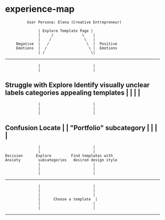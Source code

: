 # experience-map

              User Persona: Elena (Creative Entrepreneur)

                   | Explore Template Page |
                   |     /             \    |
                   |    /               \   |
         Negative  |   /                 \  |  Positive
         Emotions  |  /                   \ |  Emotions
                   | /                     \|
--------------------------------------------------------------
                   |                        |
                   |                        |
  Struggle with   Explore         Identify visually
  unclear labels   categories       appealing templates
                   |                        |
                   |                        |
--------------------------------------------------------------
                   |                        |
                   |                        |
                   |                        |
   Confusion      Locate                   |
                   |   "Portfolio" subcategory
                   |                        |
                   |                        |
--------------------------------------------------------------
                   |                        |
                   |                        |
    Decision      Explore         Find templates with
    Anxiety        subcategories   desired design style
                   |                        |
                   |                        |
                   |                        |
--------------------------------------------------------------
                   |                        |
                   |                        |
                   |                        |
                   |      Choose a template  |
                   |                        |
                   |                        |
--------------------------------------------------------------

